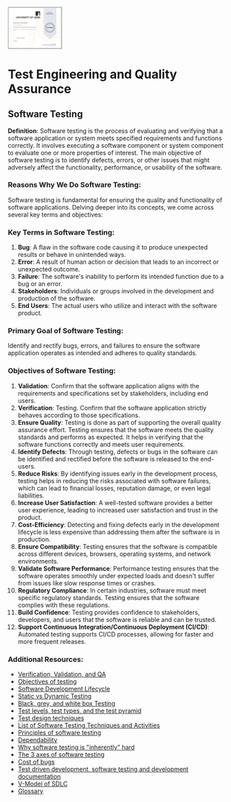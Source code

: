 <a href="https://coursera.org/verify/85RGWRQRRMZB"><img alt='testing image' src='./coursera_85RGWRQRRMZB.png' width='25%'></a>

# Test Engineering and Quality Assurance

## Software Testing

**Definition**:
Software testing is the process of evaluating and verifying that a software application or system meets specified requirements and functions correctly. It involves executing a software component or system component to evaluate one or more properties of interest. The main objective of software testing is to identify defects, errors, or other issues that might adversely affect the functionality, performance, or usability of the software.

### Reasons Why We Do Software Testing:

Software testing is fundamental for ensuring the quality and functionality of software applications. Delving deeper into its concepts, we come across several key terms and objectives:

### Key Terms in Software Testing:

1. **Bug**: A flaw in the software code causing it to produce unexpected results or behave in unintended ways.
1. **Error**: A result of human action or decision that leads to an incorrect or unexpected outcome.
1. **Failure**: The software's inability to perform its intended function due to a bug or an error.
1. **Stakeholders**: Individuals or groups involved in the development and production of the software.
1. **End Users**: The actual users who utilize and interact with the software product.

### Primary Goal of Software Testing:

Identify and rectify bugs, errors, and failures to ensure the software application operates as intended and adheres to quality standards.

### Objectives of Software Testing:

1. **Validation**: Confirm that the software application aligns with the requirements and specifications set by stakeholders, including end users.
1. **Verification**: Testing.  Confirm that the software application strictly behaves according to those specifications.
1. **Ensure Quality**: Testing is done as part of supporting the overall quality assurance effort.  Testing ensures that the software meets the quality standards and performs as expected. It helps in verifying that the software functions correctly and meets user requirements.
1. **Identify Defects**: Through testing, defects or bugs in the software can be identified and rectified before the software is released to the end-users.
1. **Reduce Risks**: By identifying issues early in the development process, testing helps in reducing the risks associated with software failures, which can lead to financial losses, reputation damage, or even legal liabilities.
1. **Increase User Satisfaction**: A well-tested software provides a better user experience, leading to increased user satisfaction and trust in the product.
1. **Cost-Efficiency**: Detecting and fixing defects early in the development lifecycle is less expensive than addressing them after the software is in production.
1. **Ensure Compatibility**: Testing ensures that the software is compatible across different devices, browsers, operating systems, and network environments.
1. **Validate Software Performance**: Performance testing ensures that the software operates smoothly under expected loads and doesn't suffer from issues like slow response times or crashes.
1. **Regulatory Compliance**: In certain industries, software must meet specific regulatory standards. Testing ensures that the software complies with these regulations.
1. **Build Confidence**: Testing provides confidence to stakeholders, developers, and users that the software is reliable and can be trusted.
1. **Support Continuous Integration/Continuous Deployment (CI/CD)**: Automated testing supports CI/CD processes, allowing for faster and more frequent releases.

### Additional Resources:

* [Verification, Validation, and QA](./verification_and_validation.md)
* [Objectives of testing](./testing_objectives.md)
* [Software Development Lifecycle](./sdlc.md)
* [Static vs Dynamic Testing](./static_vs_dynamic.md)
* [Black, grey, and white box Testing](./black_grey_white_box_testing.md)
* [Test levels, test types, and the test pyramid](./test_types_pyramid.md)
* [Test design techniques](./test_design_techniques.md)
* [List of Software Testing Techniques and Activities](./test_types_and_categories.md)
* [Principles of software testing](./principles_of_software_testing.md)
* [Dependability](./dependability.md)
* [Why software testing is "inherently" hard](./inherently_hard.md)
* [The 3 axes of software testing](./axes_of_testing.md)
* [Cost of bugs](./cost_of_bugs.md)
* [Test driven development, software testing and development documentation](./tdd.md)
* [V-Model of SDLC](./sdlc_v_model.md)
* [Glossary](./glossary.md)
